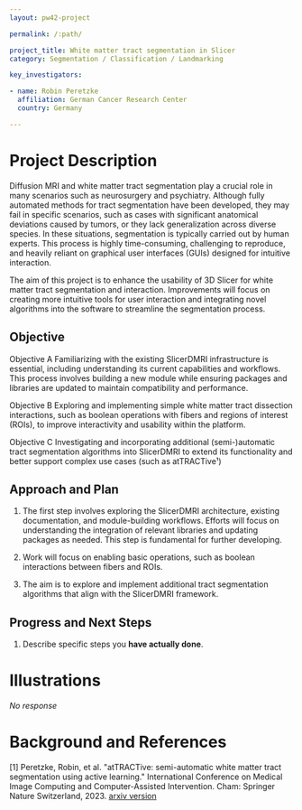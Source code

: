 ```yaml
---
layout: pw42-project

permalink: /:path/

project_title: White matter tract segmentation in Slicer
category: Segmentation / Classification / Landmarking

key_investigators:

- name: Robin Peretzke
  affiliation: German Cancer Research Center
  country: Germany

---
```


# Project Description

<!-- Add a short paragraph describing the project. -->


Diffusion MRI and white matter tract segmentation play a crucial role in many scenarios such as neurosurgery and psychiatry. Although fully automated methods for tract segmentation have been developed, they may fail in specific scenarios, such as cases with significant anatomical deviations caused by tumors, or they lack generalization across diverse species. In these situations, segmentation is typically carried out by human experts. This process is highly time-consuming, challenging to reproduce, and heavily reliant on graphical user interfaces (GUIs) designed for intuitive interaction.

The aim of this project is to enhance the usability of 3D Slicer for white matter tract segmentation and interaction. Improvements will focus on creating more intuitive tools for user interaction and integrating novel algorithms into the software to streamline the segmentation process.



## Objective

<!-- Describe here WHAT you would like to achieve (what you will have as end result). -->


Objective A
Familiarizing with the existing SlicerDMRI infrastructure is essential, including understanding its current capabilities and workflows. This process involves building a new module while ensuring packages and libraries are updated to maintain compatibility and performance.

Objective B
Exploring and implementing simple white matter tract dissection interactions, such as boolean operations with fibers and regions of interest (ROIs), to improve interactivity and usability within the platform.

Objective C
Investigating and incorporating additional (semi-)automatic tract segmentation algorithms into SlicerDMRI to extend its functionality and better support complex use cases (such as atTRACTive¹)





## Approach and Plan

<!-- Describe here HOW you would like to achieve the objectives stated above. -->


1. The first step involves exploring the SlicerDMRI architecture, existing documentation, and module-building workflows. Efforts will focus on understanding the integration of relevant libraries and updating packages as needed. This step is fundamental for further developing.

2. Work will focus on enabling basic operations, such as boolean interactions between fibers and ROIs. 

3. The aim is to explore and implement additional tract segmentation algorithms that align with the SlicerDMRI framework.




## Progress and Next Steps

<!-- Update this section as you make progress, describing of what you have ACTUALLY DONE.
     If there are specific steps that you could not complete then you can describe them here, too. -->


1. Describe specific steps you **have actually done**.




# Illustrations

<!-- Add pictures and links to videos that demonstrate what has been accomplished. -->


_No response_



# Background and References

<!-- If you developed any software, include link to the source code repository.
     If possible, also add links to sample data, and to any relevant publications. -->


[1] Peretzke, Robin, et al. "atTRACTive: semi-automatic white matter tract segmentation using active learning." International Conference on Medical Image Computing and Computer-Assisted Intervention. Cham: Springer Nature Switzerland, 2023. [arxiv version](https://arxiv.org/abs/2305.18905)

